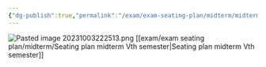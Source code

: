 ```yaml
---
{"dg-publish":true,"permalink":"/exam/exam-seating-plan/midterm/midterm-exam-timings/","dgPassFrontmatter":true}
---
```


![Pasted image 20231003222513.png](/img/user/exam/System%20Software/Pasted%20image%2020231003222513.png)
[[exam/exam seating plan/midterm/Seating plan midterm Vth semester\|Seating plan midterm Vth semester]]
